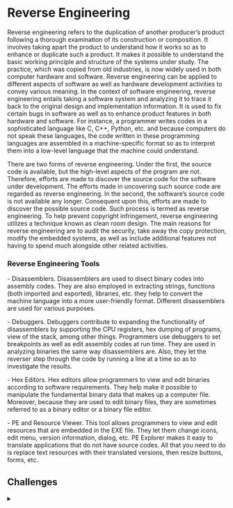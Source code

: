 <H1>Reverse Engineering</H1>
<p></p>
Reverse engineering refers to the duplication of another producer’s product following a thorough examination of its construction or composition. It involves taking apart the product to understand how it works so as to enhance or duplicate such a product. It makes it possible to understand the basic working principle and structure of the systems under study. The practice, which was copied from old industries, is now widely used in both computer hardware and software. Reverse engineering can be applied to different aspects of software as well as hardware development activities to convey various meaning. In the context of software engineering, reverse engineering entails taking a software system and analyzing it to trace it back to the original design and implementation information. It is used to fix certain bugs in software as well as to enhance product features in both hardware and software. For instance, a programmer writes codes in a sophisticated language like C, C++, Python, etc. and because computers do not speak these languages, the code written in these programming languages are assembled in a machine-specific format so as to interpret them into a low-level language that the machine could understand.
<p></p>
There are two forms of reverse engineering. Under the first, the source code is available, but the high-level aspects of the program are not. Therefore, efforts are made to discover the source code for the software under development. The efforts made in uncovering such source code are regarded as reverse engineering. In the second, the software’s source code is not available any longer. Consequent upon this, efforts are made to discover the possible source code. Such process is termed as reverse engineering. To help prevent copyright infringement, reverse engineering utilizes a technique known as clean room design. The main reasons for reverse engineering are to audit the security, take away the copy protection, modify the embedded systems, as well as include additional features not having to spend much alongside other related activities.
<p></p>
<H3>Reverse Engineering Tools</H3>
<p></p>
- Disassemblers. Disassemblers are used to disect binary codes into assembly codes. They are also employed in extracting strings, functions (both imported and exported), libraries, etc. they help to convert the machine language into a more user-friendly format. Different disassemblers are used for various purposes.
<p></p>
- Debuggers. Debuggers contribute to expanding the functionality of disassemblers by supporting the CPU registers, hex dumping of programs, view of the stack, among other things. Programmers use debuggers to set breakpoints as well as edit assembly codes at run time. They are used in analyzing binaries the same way disassemblers are. Also, they let the reverser step through the code by running a line at a time so as to investigate the results.
<p></p>
- Hex Editors. Hex editors allow programmers to view and edit binaries according to software requirements. They help make it possible to manipulate the fundamental binary data that makes up a computer file. Moreover, because they are used to edit binary files, they are sometimes referred to as a binary editor or a binary file editor.
<p></p>
- PE and Resource Viewer. This tool allows programmers to view and edit resources that are embedded in the EXE file. They let them change icons, edit menu, version information, dialog, etc. PE Explorer makes it easy to translate applications that do not have source codes. All that you need to do is replace text resources with their translated versions, then resize buttons, forms, etc.
<p></p>
<H2>Challenges</H2>
<details>
    <summary></summary>
<p></p>
<details>
    <summary>CSC</summary>
<p></p>
<details>
    <summary>CSC - 2020</summary>
<p></p>
<a href="https://github.com/Shadow-Admins/Cyber_Club/blob/d4e6c186cedba8482ca3125110e45d9c25b89f01/Starting_Point/Reversing/Challenges/CSC_2020/Fishing_Sweepstakes/README.md" rel="nofollow">Fishing Sweepstakes</a>
<p></p>
Fishing Sweepstakes was a 50pt reversing challenge from the CSC 2020.
<p></p>
<hr>
<p></p>
<a href="https://github.com/Shadow-Admins/Cyber_Club/blob/3194fad44d9a60aeb45b084be48ac2ca6764d4ed/Starting_Point/Reversing/Challenges/CSC_2020/Granpa/README.md" rel="nofollow">Grandpa</a>
<p></p>
Grandpa was a series of reversing challenge from the CSC 2020 that were both worth 50pts.
<p></p>
<hr>
<p></p>
<a href="https://github.com/Shadow-Admins/Cyber_Club/blob/3194fad44d9a60aeb45b084be48ac2ca6764d4ed/Starting_Point/Reversing/Challenges/CSC_2020/is-this-java-1/README.md" rel="nofollow">is-this-a-java-1</a>
<p></p>
is-this-a-java-1 was a 50pt reversing challenge from the CSC 2020.
<p></p>
<hr>
<p></p>
<a href="https://github.com/Shadow-Admins/Cyber_Club/blob/3194fad44d9a60aeb45b084be48ac2ca6764d4ed/Starting_Point/Reversing/Challenges/CSC_2020/Password_Manager_3000/README.md" rel="nofollow">Password Manager 3000</a>
<p></p>
Password Manager 3000 was a 50pt reversing challenge from the CSC 2020.
<p></p>
<hr>
<p></p>
<a href="https://github.com/Shadow-Admins/Cyber_Club/blob/3194fad44d9a60aeb45b084be48ac2ca6764d4ed/Starting_Point/Reversing/Challenges/CSC_2020/USPS/README.md" rel="nofollow">USPS</a>
<p></p>
USPS was a 50pt reversing challenge from the CSC 2020.
<p></p>
<hr>
<p></p>
<a href="https://github.com/Shadow-Admins/Cyber_Club/blob/3194fad44d9a60aeb45b084be48ac2ca6764d4ed/Starting_Point/Reversing/Challenges/CSC_2020/Obfuscation_is_the_new_encryption/README.md" rel="nofollow">Obfuscation is the new encryption</a>
<p></p>
Obfuscation is the new encryption was a 50pt reversing challenge from the CSC 2020.
<p></p>
<hr>
<p></p>
<a href="https://github.com/Shadow-Admins/Cyber_Club/blob/47f1fce3c066902b552d53213a994e865691d9bb/Starting_Point/Reversing/Challenges/CSC_2020/Certified_G/README.md" rel="nofollow">Certified G</a>
<p></p>
Certified G was a 50pt reversing challenge from the CSC 2020.
<p></p>
<hr>
<p></p>
<a href="https://github.com/Shadow-Admins/Cyber_Club/blob/3194fad44d9a60aeb45b084be48ac2ca6764d4ed/Starting_Point/Reversing/Challenges/CSC_2020/Magic_Numbers_are_the_best_numbers/README.md" rel="nofollow">Magic Numbers are the best numbers</a>
<p></p>
Magic Numbers are the best numbers was a 50pt reversing challenge from the CSC 2020.
<p></p>
<hr>
<p></p>
<a href="https://github.com/Shadow-Admins/Cyber_Club/blob/3194fad44d9a60aeb45b084be48ac2ca6764d4ed/Starting_Point/Reversing/Challenges/CSC_2020/She_sells_PowerShells/README.md" rel="nofollow">She sells PowerShells</a>
<p></p>
She sells PowerShells was a 50pt reversing challenge from the CSC 2020.
<p></p>
<hr>
<p></p>
<a href="https://github.com/Shadow-Admins/Cyber_Club/blob/7d7c9543373c262d1499724f7dda6dff3219f132/Starting_Point/Reversing/Challenges/CSC_2020/Client_Side_Controls/README.md" rel="nofollow">Client Side Controls</a>
<p></p>
Client Side Controls was a series of reversing challenge from the CSC 2020. The first challenge was worth 50pts and the second was worth 100pts.
<p></p>
<hr>
<p></p>
<a href="https://github.com/Shadow-Admins/Cyber_Club/blob/11555c1a3c7ffded3ba3d5653e6f9d080bb27cb6/Starting_Point/Reversing/Challenges/CSC_2020/Decrypt_the_cRyPT0r/README.md" rel="nofollow">Decrypt the cRyPT0r</a>
<p></p>
Decrypt the cRyPT0r was a series of 5 reversing challenges from the CSC 2020. They were worth 150pts, 100pts, 350pts, 300pts and 200pts respectively.
<p></p>
<hr>
<p></p>
<a href="https://github.com/Shadow-Admins/Cyber_Club/blob/3194fad44d9a60aeb45b084be48ac2ca6764d4ed/Starting_Point/Reversing/Challenges/CSC_2020/The_Flag_is_in_this_Binary/README.md" rel="nofollow">The Flag is in this Binary</a>
<p></p>
The Flag is in this Binary was a 100pt reversing challenge from the CSC 2020.
<p></p>
<hr>
<p></p>
<a href="https://github.com/Shadow-Admins/Cyber_Club/blob/3194fad44d9a60aeb45b084be48ac2ca6764d4ed/Starting_Point/Reversing/Challenges/CSC_2020/Squinting/README.md" rel="nofollow">Squinting</a>
<p></p>
Squinting was a 150pt reversing challenge from the CSC 2020.
<p></p>
<hr>
<p></p>
<a href="https://github.com/Shadow-Admins/Cyber_Club/blob/47f1fce3c066902b552d53213a994e865691d9bb/Starting_Point/Reversing/Challenges/CSC_2020/armed-and-ready/README.md" rel="nofollow">armed-and-ready</a>
<p></p>
armed-and-ready was a 300pt reversing challenge from the CSC 2020.
<p></p>
<hr>
<p></p>
<a href="https://github.com/Shadow-Admins/Cyber_Club/blob/3194fad44d9a60aeb45b084be48ac2ca6764d4ed/Starting_Point/Reversing/Challenges/CSC_2020/Rev_your_Engines/README.md" rel="nofollow">Rev your Engines</a>
<p></p>
Rev your Engines was a 350pt reversing challenge from the CSC 2020.
<p></p>
<hr>
<p></p>
<a href="https://github.com/Shadow-Admins/Cyber_Club/blob/3194fad44d9a60aeb45b084be48ac2ca6764d4ed/Starting_Point/Reversing/Challenges/CSC_2020/halfaesed/README.md" rel="nofollow">halfaesed</a>
<p></p>
halfaesed was a 400pt reversing challenge from the CSC 2020.
<p></p>
<hr>
<p></p>
<a href="https://github.com/Shadow-Admins/Cyber_Club/blob/3194fad44d9a60aeb45b084be48ac2ca6764d4ed/Starting_Point/Reversing/Challenges/CSC_2020/Identify_and_decrypt/README.md" rel="nofollow">Identify and decrypt</a>
<p></p>
Identify and decrypt was a 900pt reversing challenge from the CSC 2020.








</details>
</details>